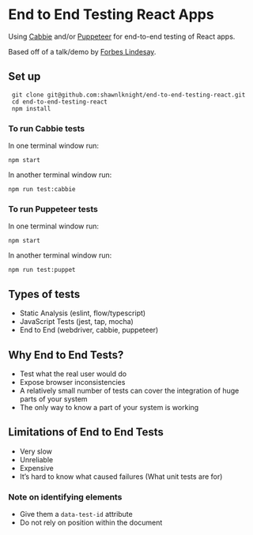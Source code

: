 # End to End Testing React Apps

Using [Cabbie](https://cabbiejs.org) and/or [Puppeteer](https://github.com/GoogleChrome/puppeteer) for end-to-end testing of React apps.

Based off of a talk/demo by [Forbes Lindesay](https://github.com/ForbesLindesay/end-to-end-testing-react-applications).

## Set up

```
 git clone git@github.com:shawnlknight/end-to-end-testing-react.git
 cd end-to-end-testing-react
 npm install
```

### To run Cabbie tests

In one terminal window run:
```
npm start
```

In another terminal window run:
```
npm run test:cabbie
```

### To run Puppeteer tests

In one terminal window run:
```
npm start
```

In another terminal window run:

```
npm run test:puppet
```

## Types of tests

- Static Analysis (eslint, flow/typescript)
- JavaScript Tests (jest, tap, mocha)
- End to End (webdriver, cabbie, puppeteer)

## Why End to End Tests?

- Test what the real user would do
- Expose browser inconsistencies
- A relatively small number of tests can cover the integration of huge parts of your system
- The only way to know a part of your system is working

## Limitations of End to End Tests

- Very slow
- Unreliable
- Expensive
- It’s hard to know what caused failures (What unit tests are for)

### Note on identifying elements

- Give them a `data-test-id` attribute
- Do not rely on position within the document